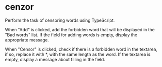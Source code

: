 # cenzor
Perform the task of censoring words using TypeScript.

When "Add" is clicked, add the forbidden word that will be displayed in the "Bad words" list. 
If the field for adding words is empty, display the appropriate message.

When "Censor" is clicked, check if there is a forbidden word in the textarea, if so, replace it with *, with the same length as the word. 
If the textarea is empty, display a message about filling in the field.
